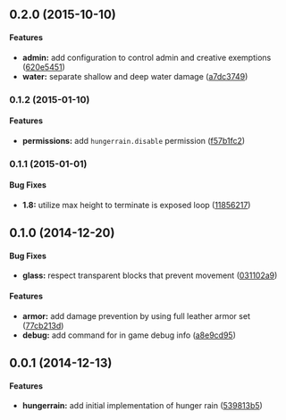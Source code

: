 <a name="0.2.0"></a>
## 0.2.0 (2015-10-10)


#### Features

* **admin:** add configuration to control admin and creative exemptions ([620e5451](https://www.github.com/bheiskell/HungerRain/commit/620e5451a7d28849001cbb3a3fa97fc8e5422324))
* **water:** separate shallow and deep water damage ([a7dc3749](https://www.github.com/bheiskell/HungerRain/commit/a7dc3749cd47d9a66a9a2375836d40896b5e9e19))


<a name="0.1.2"></a>
### 0.1.2 (2015-01-10)


#### Features

* **permissions:** add `hungerrain.disable` permission ([f57b1fc2](https://www.github.com/bheiskell/HungerRain/commit/f57b1fc273bee491cb43cdd9d410f74f6d2cca40))


<a name="0.1.1"></a>
### 0.1.1 (2015-01-01)


#### Bug Fixes

* **1.8:** utilize max height to terminate is exposed loop ([11856217](https://www.github.com/bheiskell/HungerRain/commit/118562172fd2c0a25bd8f5abdd85bca585d0c6d3))


<a name="0.1.0"></a>
## 0.1.0 (2014-12-20)


#### Bug Fixes

* **glass:** respect transparent blocks that prevent movement ([031102a9](https://www.github.com/bheiskell/HungerRain/commit/031102a9c0a79c0cc5ba8ffe8c92fc0139e8ebb2))


#### Features

* **armor:** add damage prevention by using full leather armor set ([77cb213d](https://www.github.com/bheiskell/HungerRain/commit/77cb213dee4f07c791fc0428c8fd2000f4edfd69))
* **debug:** add  command for in game debug info ([a8e9cd95](https://www.github.com/bheiskell/HungerRain/commit/a8e9cd95dd0cda09729a3a7ae7d5e529f1efcba7))


<a name="0.0.1"></a>
## 0.0.1 (2014-12-13)


#### Features
* **hungerrain:** add initial implementation of hunger rain ([539813b5](https://www.github.com/bheiskell/HungerRain/commit/539813b500089e1f5fce5238e9d819273309b506))

